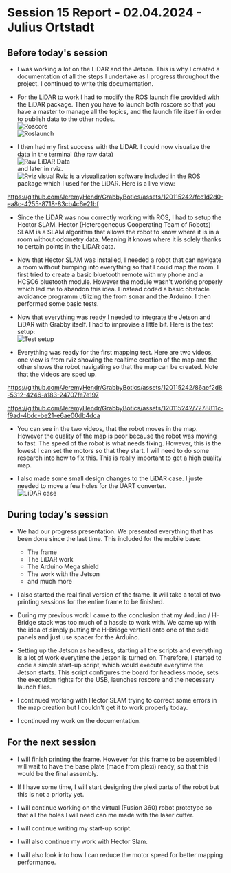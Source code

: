 # Session 15 Report - 02.04.2024 - Julius Ortstadt

## Before today's session
- I was working a lot on the LiDAR and the Jetson. 
This is why I created a documentation of all the steps I undertake as I progress throughout the project. 
I continued to write this documentation. 

- For the LiDAR to work I had to modify the ROS launch file provided with the LiDAR package.
Then you have to launch both roscore so that you have a master to manage all the topics, and the launch file itself in order to publish data to the other nodes.\
![Roscore](/Documentation/Robo3/Session_Reports/Julius/Pictures/Session_15/roscore.png)\
![Roslaunch](/Documentation/Robo3/Session_Reports/Julius/Pictures/Session_15/Launched_LiDAR_scan.png)

- I then had my first success with the LiDAR.
I could now visualize the data in the terminal (the raw data)\
![Raw LiDAR Data](/Documentation/Robo3/Session_Reports/Julius/Pictures/Session_15/Raw_LiDAR_Data.png)\
and later in rviz.\
![Rviz visual](/Documentation/Robo3/Session_Reports/Julius/Pictures/Session_15/rviz.png)
Rviz is a visualization software included in the ROS package which I used for the LiDAR.
Here is a live view:

https://github.com/JeremyHendr/GrabbyBotics/assets/120115242/fcc1d2d0-ea8c-4255-8718-83cb4c6e21bf

- Since the LiDAR was now correctly working with ROS, I had to setup the Hector SLAM. 
Hector (Heterogeneous Cooperating Team of Robots) SLAM is a SLAM algorithm that allows the robot to know where it is in a room without odometry data.
Meaning it knows where it is solely thanks to certain points in the LiDAR data.

- Now that Hector SLAM was installed, I needed a robot that can navigate a room without bumping into everything so that I could map the room.
I first tried to create a basic bluetooth remote with my phone and a HCSO6 bluetooth module. 
However the module wasn't working properly which led me to abandon this idea.
I instead coded a basic obstacle avoidance programm utilizing the from sonar and the Arduino.
I then performed some basic tests.

- Now that everything was ready I needed to integrate the Jetson and LiDAR with Grabby itself.
I had to improvise a little bit. 
Here is the test setup:\
![Test setup](/Documentation/Robo3/Session_Reports/Julius/Pictures/Session_15/grabby_test_setup.jpg)  

- Everything was ready for the first mapping test. 
Here are two videos, one view is from rviz showing the realtime creation of the map and the other shows the robot navigating so that the map can be created. 
Note that the videos are sped up.

https://github.com/JeremyHendr/GrabbyBotics/assets/120115242/86aef2d8-5312-4246-a183-24707fe7e197

https://github.com/JeremyHendr/GrabbyBotics/assets/120115242/7278811c-f9ad-4bdc-be21-e6ae00db4dca

- You can see in the two videos, that the robot moves in the map. 
However the quality of the map is poor because the robot was moving to fast.
The speed of the robot is what needs fixing. 
However, this is the lowest I can set the motors so that they start. 
I will need to do some research into how to fix this. 
This is really important to get a high quality map.


- I also made some small design changes to the LiDAR case. 
I juste needed to move a few holes for the UART converter.\
![LiDAR case](/Documentation/Robo3/Session_Reports/Julius/Pictures/Session_15/LiDAR_Case_Redesign.png)


## During today's session
- We had our progress presentation.
We presented everything that has been done since the last time. 
This included for the mobile base:
    - The frame
    - The LiDAR work
    - The Arduino Mega shield
    - The work with the Jetson
    - and much more

- I also started the real final version of the frame. 
It will take a total of two printing sessions for the entire frame to be finished.

- During my previous work I came to the conclusion that my Arduino / H-Bridge stack was too much of a hassle to work with. 
We came up with the idea of simply putting the H-Bridge vertical onto one of the side panels and just use spacer for the Arduino.

- Setting up the Jetson as headless, starting all the scripts and everything is a lot of work everytime the Jetson is turned on.
Therefore, I started to code a simple start-up script, which would execute everytime the Jetson starts.
This script configures the board for headless mode, sets the execution rights for the USB, launches roscore and the necessary launch files.

- I continued working with Hector SLAM trying to correct some errors in the map creation but I couldn't get it to work properly today.

- I continued my work on the documentation.


## For the next session
- I will finish printing the frame.
However for this frame to be assembled I will wait to have the base plate (made from plexi) ready, so that this would be the final assembly.

- If I have some time, I will start designing the plexi parts of the robot but this is not a priority yet.

- I will continue working on the virtual (Fusion 360) robot prototype so that all the holes I will need can me made with the laser cutter.

- I will continue writing my start-up script.

- I will also continue my work with Hector Slam.

- I will also look into how I can reduce the motor speed for better mapping performance.
